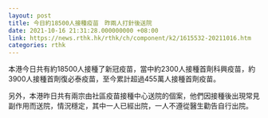 ```yaml
---
layout: post
title: 今日約18500人接種疫苗　昨兩人打針後送院
date: 2021-10-16 21:31:28.000000000 +08:00
link: https://news.rthk.hk/rthk/ch/component/k2/1615532-20211016.htm
categories: rthk
---
```


本港今日共有約18500人接種了新冠疫苗，當中約2300人接種首劑科興疫苗，約3900人接種首劑復必泰疫苗，至今累計超過455萬人接種首劑疫苗。

另外，本港昨日共有兩宗由社區疫苗接種中心送院的個案，他們因接種後出現常見副作用而送院，情況穩定，其中一人已經出院，一人不遵從醫生勸告自行出院。
